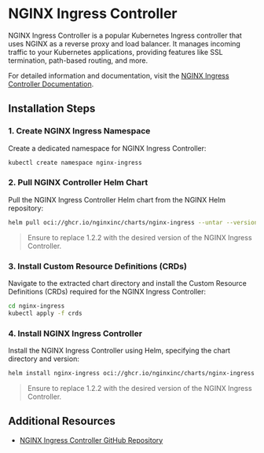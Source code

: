 # NGINX Ingress Controller

NGINX Ingress Controller is a popular Kubernetes Ingress controller that uses NGINX as a reverse proxy and load balancer. It manages incoming traffic to your Kubernetes applications, providing features like SSL termination, path-based routing, and more.

For detailed information and documentation, visit the [NGINX Ingress Controller Documentation](https://docs.nginx.com/nginx-ingress-controller/).

## Installation Steps

### 1. Create NGINX Ingress Namespace
Create a dedicated namespace for NGINX Ingress Controller:

```bash
kubectl create namespace nginx-ingress
```

### 2. Pull NGINX Controller Helm Chart
Pull the NGINX Ingress Controller Helm chart from the NGINX Helm repository:

```bash
helm pull oci://ghcr.io/nginxinc/charts/nginx-ingress --untar --version 1.2.2
```
> Ensure to replace 1.2.2 with the desired version of the NGINX Ingress Controller.

### 3. Install Custom Resource Definitions (CRDs)
Navigate to the extracted chart directory and install the Custom Resource Definitions (CRDs) required for the NGINX Ingress Controller:

```bash
cd nginx-ingress
kubectl apply -f crds
```

### 4. Install NGINX Ingress Controller
Install the NGINX Ingress Controller using Helm, specifying the chart directory and version:

```bash
helm install nginx-ingress oci://ghcr.io/nginxinc/charts/nginx-ingress --version 1.2.2 --namespace nginx-ingress --set controller.service.externalTrafficPolicy=Cluster
```
> Ensure to replace 1.2.2 with the desired version of the NGINX Ingress Controller.

## Additional Resources
- [NGINX Ingress Controller GitHub Repository](https://github.com/nginxinc/kubernetes-ingress)
